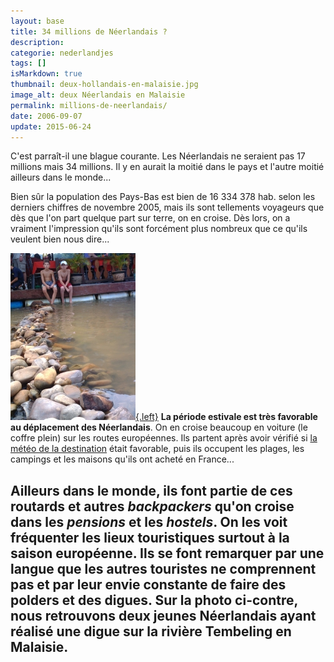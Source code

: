 ```yaml
---
layout: base
title: 34 millions de Néerlandais ?
description: 
categorie: nederlandjes
tags: []
isMarkdown: true
thumbnail: deux-hollandais-en-malaisie.jpg
image_alt: deux Néerlandais en Malaisie
permalink: millions-de-neerlandais/
date: 2006-09-07
update: 2015-06-24
---
```




C'est parraît-il une blague courante. Les Néerlandais ne seraient pas 17 millions mais 34 millions. Il y en aurait la moitié dans le pays et l'autre moitié ailleurs dans le monde...

Bien sûr la population des Pays-Bas est bien de 16 334 378 hab. selon les derniers chiffres de novembre 2005, mais ils sont tellements voyageurs que dès que l'on part quelque part sur terre, on en croise. Dès lors, on a vraiment l'impression qu'ils sont forcément plus nombreux que ce qu'ils veulent bien nous dire...

[![deux Néerlandais en Malaisie](deux-hollandais-en-malaisie.jpg){.left}](http://alix.guillard.fr/phototeque/view_photo.php?set_albumName=taman-negara&id=Aimag0079)
**La période estivale est très favorable au déplacement des Néerlandais**. On en croise beaucoup en voiture (le coffre plein) sur les routes européennes. Ils partent après avoir vérifié si [la météo de la destination](/meteo-europeenne) était favorable, puis ils occupent les plages, les campings et les maisons qu'ils ont acheté en France... 

Ailleurs dans le monde, ils font partie de ces routards et autres *backpackers* qu'on croise dans les *pensions* et les *hostels*. On les voit fréquenter les lieux touristiques surtout à la saison européenne. Ils se font remarquer par une langue que les autres touristes ne comprennent pas et par leur envie constante de faire des polders et des digues. Sur la photo ci-contre, nous retrouvons deux jeunes Néerlandais ayant réalisé une digue sur la rivière Tembeling en Malaisie.
---